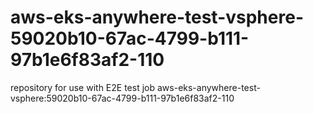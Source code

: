 # aws-eks-anywhere-test-vsphere-59020b10-67ac-4799-b111-97b1e6f83af2-110
repository for use with E2E test job aws-eks-anywhere-test-vsphere:59020b10-67ac-4799-b111-97b1e6f83af2-110
